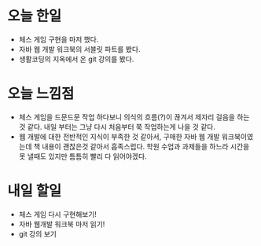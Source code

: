 오늘 한일
=======
- 체스 게임 구현을 마저 했다.
- 자바 웹 개발 워크북의 서블릿 파트를 봤다.
- 생활코딩의 지옥에서 온 git 강의를 봤다.

오늘 느낌점
=========
- 체스 게임을 드문드문 작업 하다보니 의식의 흐름(?)이 끊겨서 제자리 걸음을 하는 것 같다. 내일 부터는 그냥 다시 처음부터 쭉 작업하는게 나을 것 같다.
- 웹 개발에 대한 전반적인 지식이 부족한 것 같아서, 구매한 자바 웹 개발 워크북이였는데 책 내용이 괜찮은것 같아서 흡족스럽다. 학원 수업과 과제들을 하느라 시간을 못 낼때도 있지만 틈틈히 빨리 다 읽어야겠다.

내일 할일
========
- 체스 게임 다시 구현해보기!
- 자바 웹개발 워크북 마저 읽기!
- git 강의 보기
